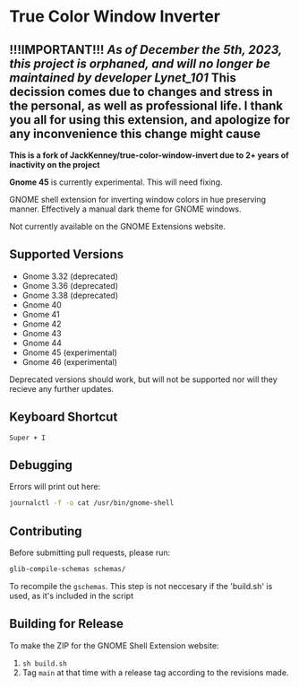 # True Color Window Inverter

**!!!IMPORTANT!!!**
*As of December the 5th, 2023, this project is orphaned, and will no longer be maintained by developer Lynet_101*
This decission comes due to changes and stress in the personal, as well as professional life. 
I thank you all for using this extension, and apologize for any inconvenience this change might cause
---

**This is a fork of JackKenney/true-color-window-invert due to 2+ years of inactivity on the project**

**Gnome 45**
is currently experimental. This will need fixing.


GNOME shell extension for inverting window colors in hue preserving manner. Effectively a manual dark theme for GNOME windows.

Not currently available on the GNOME Extensions website.<!-- here.-->

<!--https://extensions.gnome.org/extension/5829/true-color-invert/-->

## Supported Versions

- Gnome 3.32 (deprecated)
- Gnome 3.36 (deprecated)
- Gnome 3.38 (deprecated)
- Gnome 40
- Gnome 41
- Gnome 42
- Gnome 43
- Gnome 44
- Gnome 45 (experimental)
- Gnome 46 (experimental)

Deprecated versions should work, but will not be supported nor will they recieve any further updates.

## Keyboard Shortcut

`Super + I`

## Debugging

Errors will print out here:
```bash
journalctl -f -o cat /usr/bin/gnome-shell
```

## Contributing

Before submitting pull requests, please run:

```bash
glib-compile-schemas schemas/
```

To recompile the `gschemas`.
This step is not neccesary if the 'build.sh' is used, as it's included in the script

## Building for Release

To make the ZIP for the GNOME Shell Extension website: 

1. `sh build.sh`
2. Tag `main` at that time with a release tag according to the revisions made.
